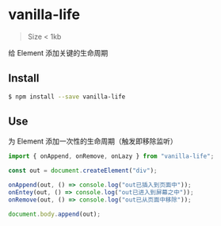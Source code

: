 # vanilla-life

> Size < 1kb

给 Element 添加关键的生命周期

## Install

```sh
$ npm install --save vanilla-life
```

## Use

为 Element 添加一次性的生命周期（触发即移除监听）

```js
import { onAppend, onRemove, onLazy } from "vanilla-life";

const out = document.createElement("div");

onAppend(out, () => console.log("out已插入到页面中"));
onEntey(out, () => console.log("out已进入到屏幕之中"));
onRemove(out, () => console.log("out已从页面中移除"));

document.body.append(out);
```
